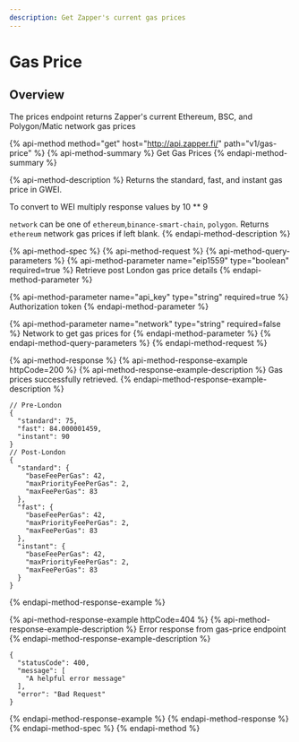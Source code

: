 ```yaml
---
description: Get Zapper's current gas prices
---
```


# Gas Price

## Overview

The prices endpoint returns Zapper's current Ethereum, BSC, and Polygon/Matic network gas prices

{% api-method method="get" host="http://api.zapper.fi/" path="v1/gas-price" %}
{% api-method-summary %}
Get Gas Prices
{% endapi-method-summary %}

{% api-method-description %}
Returns the standard, fast, and instant gas price in GWEI.   
  
To convert to WEI multiply response values by 10 \*\* 9  
  
`network` can be one of `ethereum`,`binance-smart-chain`, `polygon`. Returns `ethereum` network gas prices if left blank.
{% endapi-method-description %}

{% api-method-spec %}
{% api-method-request %}
{% api-method-query-parameters %}
{% api-method-parameter name="eip1559" type="boolean" required=true %}
Retrieve post London gas price details
{% endapi-method-parameter %}

{% api-method-parameter name="api\_key" type="string" required=true %}
Authorization token
{% endapi-method-parameter %}

{% api-method-parameter name="network" type="string" required=false %}
Network to get gas prices for
{% endapi-method-parameter %}
{% endapi-method-query-parameters %}
{% endapi-method-request %}

{% api-method-response %}
{% api-method-response-example httpCode=200 %}
{% api-method-response-example-description %}
Gas prices successfully retrieved.
{% endapi-method-response-example-description %}

```
// Pre-London
{
  "standard": 75,
  "fast": 84.000001459,
  "instant": 90
}
// Post-London
{
  "standard": {
    "baseFeePerGas": 42,
    "maxPriorityFeePerGas": 2,
    "maxFeePerGas": 83
  },
  "fast": {
    "baseFeePerGas": 42,
    "maxPriorityFeePerGas": 2,
    "maxFeePerGas": 83
  },
  "instant": {
    "baseFeePerGas": 42,
    "maxPriorityFeePerGas": 2,
    "maxFeePerGas": 83
  }
}
```
{% endapi-method-response-example %}

{% api-method-response-example httpCode=404 %}
{% api-method-response-example-description %}
Error response from gas-price endpoint
{% endapi-method-response-example-description %}

```
{
  "statusCode": 400,
  "message": [
    "A helpful error message"
  ],
  "error": "Bad Request"
}
```
{% endapi-method-response-example %}
{% endapi-method-response %}
{% endapi-method-spec %}
{% endapi-method %}


